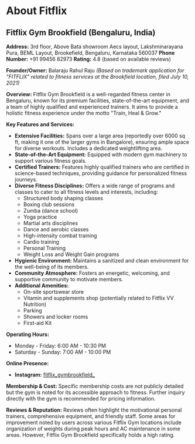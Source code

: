 # About Fitflix

## Fitflix Gym Brookfield (Bengaluru, India)

**Address:** 3rd floor, Above Bata showroom Aecs layout, Lakshminarayana Pura, BEML Layout, Brookefield, Bengaluru, Karnataka 560037
**Phone Number:** +91 99456 82973
**Rating:** 4.8 (based on available reviews)

**Founder/Owner:** Balaraju Rahul Raju
*(Based on trademark application for "FITFLIX" related to fitness services at the Brookfield location, filed July 10, 2021)*

**Overview:**
Fitflix Gym Brookfield is a well-regarded fitness center in Bengaluru, known for its premium facilities, state-of-the-art equipment, and a team of highly qualified and experienced trainers. It aims to provide a holistic fitness experience under the motto "Train, Heal & Grow."

**Key Features and Services:**
* **Extensive Facilities:** Spans over a large area (reportedly over 6000 sq ft, making it one of the larger gyms in Bangalore), ensuring ample space for diverse workouts. Includes a dedicated weightlifting area.
* **State-of-the-Art Equipment:** Equipped with modern gym machinery to support various fitness goals.
* **Certified Trainers:** Features highly qualified trainers who are certified in science-based techniques, providing guidance for personalized fitness journeys.
* **Diverse Fitness Disciplines:** Offers a wide range of programs and classes to cater to all fitness levels and interests, including:
    * Structured body shaping classes
    * Boxing club sessions
    * Zumba (dance school)
    * Yoga practice
    * Martial arts disciplines
    * Dance and aerobic classes
    * High-intensity combat training
    * Cardio training
    * Personal Training
    * Weight Loss and Weight Gain programs
* **Hygienic Environment:** Maintains a sanitized and clean environment for the well-being of its members.
* **Community Atmosphere:** Fosters an energetic, welcoming, and supportive community to motivate members.
* **Additional Amenities:**
    * On-site sportswear store
    * Vitamin and supplements shop (potentially related to Fitflix VV Nutrition)
    * Parking
    * Showers and locker rooms
    * First-aid Kit

**Operating Hours:**
* Monday - Friday: 6:00 AM - 10:30 PM
* Saturday - Sunday: 7:00 AM - 10:00 PM

**Online Presence:**
* **Instagram:** [fitflix_gymbrookfield_](https://www.instagram.com/fitflix_gymbrookfield_?igsh=MW14b2dwdDhzb3Bm&utm_source=qr)

**Membership & Cost:**
Specific membership costs are not publicly detailed but the gym is noted for its accessible approach to fitness. Further inquiry directly with the gym is recommended for pricing information.

**Reviews & Reputation:**
Reviews often highlight the motivational personal trainers, comprehensive equipment, and friendly staff. Some areas for improvement noted by users across various Fitflix Gym locations include organization of weights during peak hours and AC maintenance in some areas. However, Fitflix Gym Brookfield specifically holds a high rating.